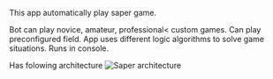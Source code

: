 This app automatically play saper game.

Bot can play novice, amateur, professional< custom games. Can play preconfigured field.
App uses different logic algorithms to solve game situations.
Runs in console.

Has folowing architecture 
![Saper architecture](https://github.com/user-attachments/assets/43cf2ff8-e8f3-4a93-bdbd-df94c828b23e)
